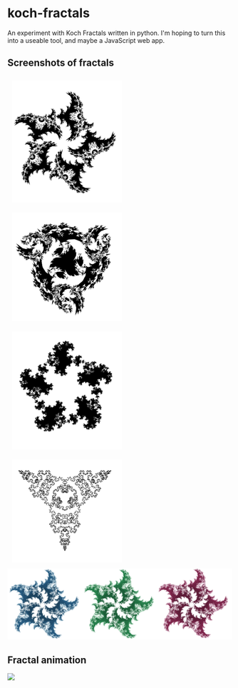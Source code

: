 # koch-fractals
An experiment with Koch Fractals written in python.
I'm hoping to turn this into a useable tool, and maybe a JavaScript web app.

## Screenshots of fractals
<img class="fractalImg" src="WAVES/Screen shot 2014-12-09 at 15.51.14.png" />
<img class="fractalImg" src="WAVES/Screen shot 2014-12-09 at 15.52.48.png"/>
<img class="fractalImg" src="WAVES/Screen shot 2014-12-09 at 15.57.42.png"/>
<img class="fractalImg" src="Snowflakes/Screen shot 2014-12-09 at 03.04.04.png"/>

<img src="WAVES/Coloured/three.png" />

<style>
  .fractalImg {
    padding: 10px;
    width: 49%;
  }
</style>

## Fractal animation
<img src="WAVES/Forest Curl.gif" />
